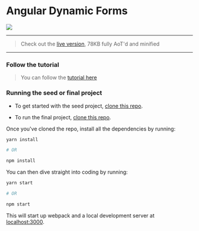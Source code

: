 # Angular Dynamic Forms

<a href="https://ultimateangular.com" target="_blank"><img src="https://toddmotto.com/img/ua.png"></a>

---

> Check out the [live version](https://toddmotto.com/angular-dynamic-forms/), 78KB fully AoT'd and minified

---

### Follow the tutorial

> You can follow the [tutorial here](https://toddmotto.com/angular-dynamic-components-forms)


### Running the seed or final project

* To get started with the seed project, [clone this repo](https://github.com/toddmotto/angular-dynamic-forms/tree/seed).

* To run the final project, [clone this repo](https://github.com/toddmotto/angular-dynamic-forms).

Once you've cloned the repo, install all the dependencies by running:

```bash
yarn install

# OR

npm install
```

You can then dive straight into coding by running:

```bash
yarn start

# OR

npm start
```

This will start up webpack and a local development server at [localhost:3000](http://localhost:3000).
